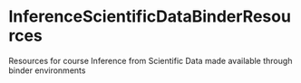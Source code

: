 # InferenceScientificDataBinderResources

Resources for course Inference from Scientific Data made available through binder environments
